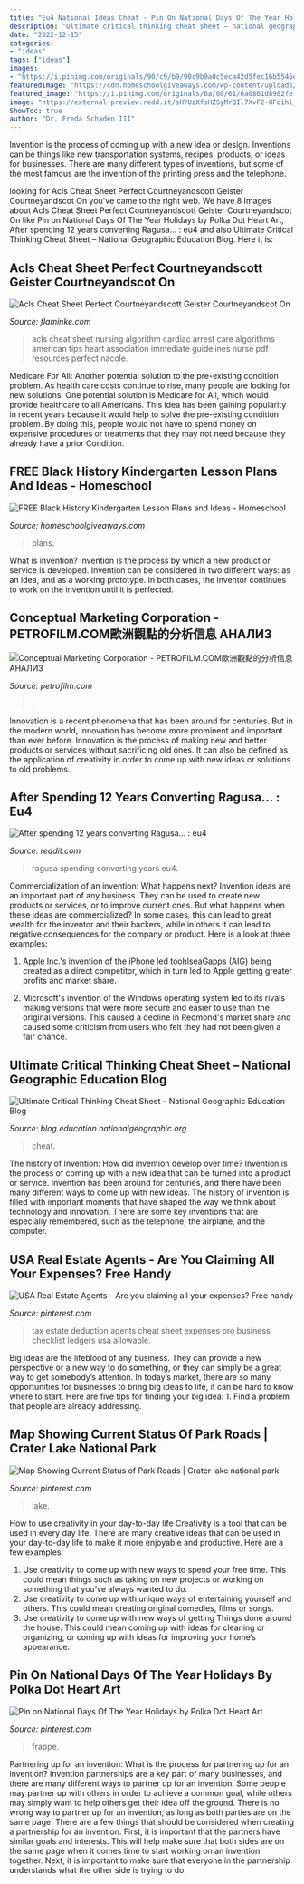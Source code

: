 ```yaml
---
title: "Eu4 National Ideas Cheat - Pin On National Days Of The Year Holidays By Polka Dot Heart Art"
description: "Ultimate critical thinking cheat sheet – national geographic education blog"
date: "2022-12-15"
categories:
- "ideas"
tags: ["ideas"]
images:
- "https://i.pinimg.com/originals/90/c9/b9/90c9b9a0c5eca42d5fec16b5546d3eb5.png"
featuredImage: "https://cdn.homeschoolgiveaways.com/wp-content/uploads/2018/02/black-history-kindergarten-lessons.png"
featured_image: "https://i.pinimg.com/originals/6a/08/61/6a0861d8982fefbb26417d347dca1c22.jpg"
image: "https://external-preview.redd.it/sHYUzXfsHZSyMrQIl7XvF2-8Foihl_9rCj2OGxaUIWc.jpg?auto=webp&amp;s=fbde39df70fd6d9efa0a0c3a597792bb1e95ed68"
ShowToc: true
author: "Dr. Freda Schaden III"
---
```



Invention is the process of coming up with a new idea or design. Inventions can be things like new transportation systems, recipes, products, or ideas for businesses. There are many different types of inventions, but some of the most famous are the invention of the printing press and the telephone.

	

		
looking for Acls Cheat Sheet Perfect Courtneyandscott Geister Courtneyandscot On you've came to the right web. We have 8 Images about Acls Cheat Sheet Perfect Courtneyandscott Geister Courtneyandscot On like Pin on National Days Of The Year Holidays by Polka Dot Heart Art, After spending 12 years converting Ragusa... : eu4 and also Ultimate Critical Thinking Cheat Sheet – National Geographic Education Blog. Here it is:
		
    
## Acls Cheat Sheet Perfect Courtneyandscott Geister Courtneyandscot On

<img loading=lazy src="https://www.flaminke.com/wp-content/uploads/2020/03/acls-cheat-sheet-perfect-courtneyandscott-geister-courtneyandscot-on-pinterest-of-acls-cheat-sheet.jpg" onerror="this.onerror=null;this.src='https://tse1.mm.bing.net/th?id=OIP.9SaDUKsRXX7tJ1H_Wwa44AHaL6&amp;pid=15.1';" alt="Acls Cheat Sheet Perfect Courtneyandscott Geister Courtneyandscot On">

_Source: flaminke.com_

>acls cheat sheet nursing algorithm cardiac arrest care algorithms american tips heart association immediate guidelines nurse pdf resources perfect nacole. 

	

Medicare For All: Another potential solution to the pre-existing condition problem.
As health care costs continue to rise, many people are looking for new solutions. One potential solution is Medicare for All, which would provide healthcare to all Americans. This idea has been gaining popularity in recent years because it would help to solve the pre-existing condition problem. By doing this, people would not have to spend money on expensive procedures or treatments that they may not need because they already have a prior Condition.

    
## FREE Black History Kindergarten Lesson Plans And Ideas - Homeschool

<img loading=lazy src="https://cdn.homeschoolgiveaways.com/wp-content/uploads/2018/02/black-history-kindergarten-lessons.png" onerror="this.onerror=null;this.src='https://tse1.mm.bing.net/th?id=OIP.BEBhIHi0kOrG0YJc2WW9eQHaJ4&amp;pid=15.1';" alt="FREE Black History Kindergarten Lesson Plans and Ideas - Homeschool">

_Source: homeschoolgiveaways.com_

>plans. 

	

What is invention?
Invention is the process by which a new product or service is developed. Invention can be considered in two different ways: as an idea, and as a working prototype. In both cases, the inventor continues to work on the invention until it is perfected.

    
## Conceptual Marketing Corporation - PETROFILM.COM﻿歐洲觀點的分析信息 АНАЛИЗ

<img loading=lazy src="https://petrofilm.com/yahoo_site_admin/assets/images/wewewe.90150714_std.jpg" onerror="this.onerror=null;this.src='https://tse2.mm.bing.net/th?id=OIP.1CYuUPssXL_Nq9tuLJ3CPgHaEr&amp;pid=15.1';" alt="Conceptual Marketing Corporation - PETROFILM.COM﻿歐洲觀點的分析信息 АНАЛИЗ">

_Source: petrofilm.com_

>. 

	

Innovation is a recent phenomena that has been around for centuries. But in the modern world, innovation has become more prominent and important than ever before. Innovation is the process of making new and better products or services without sacrificing old ones. It can also be defined as the application of creativity in order to come up with new ideas or solutions to old problems.

    
## After Spending 12 Years Converting Ragusa... : Eu4

<img loading=lazy src="https://external-preview.redd.it/sHYUzXfsHZSyMrQIl7XvF2-8Foihl_9rCj2OGxaUIWc.jpg?auto=webp&amp;s=fbde39df70fd6d9efa0a0c3a597792bb1e95ed68" onerror="this.onerror=null;this.src='https://tse3.mm.bing.net/th?id=OIP.avx-iA1NCmPYeJcQPJgfAgHaEK&amp;pid=15.1';" alt="After spending 12 years converting Ragusa... : eu4">

_Source: reddit.com_

>ragusa spending converting years eu4. 

	

Commercialization of an invention: What happens next?
Invention ideas are an important part of any business. They can be used to create new products or services, or to improve current ones. But what happens when these ideas are commercialized? In some cases, this can lead to great wealth for the inventor and their backers, while in others it can lead to negative consequences for the company or product. Here is a look at three examples:
1. Apple Inc.'s invention of the iPhone led toohlseaGapps (AIG) being created as a direct competitor, which in turn led to Apple getting greater profits and market share.

2. Microsoft's invention of the Windows operating system led to its rivals making versions that were more secure and easier to use than the original versions. This caused a decline in Redmond's market share and caused some criticism from users who felt they had not been given a fair chance.

    
## Ultimate Critical Thinking Cheat Sheet – National Geographic Education Blog

<img loading=lazy src="https://blog.education.nationalgeographic.org/wp-content/uploads/2017/01/ultimate-critical-thinking-worksheet.jpg" onerror="this.onerror=null;this.src='https://tse2.mm.bing.net/th?id=OIP.hKbmalv4-cCgIYcUTUBslwHaKS&amp;pid=15.1';" alt="Ultimate Critical Thinking Cheat Sheet – National Geographic Education Blog">

_Source: blog.education.nationalgeographic.org_

>cheat. 

	

The history of Invention: How did invention develop over time?
Invention is the process of coming up with a new idea that can be turned into a product or service. Invention has been around for centuries, and there have been many different ways to come up with new ideas. The history of invention is filled with important moments that have shaped the way we think about technology and innovation. There are some key inventions that are especially remembered, such as the telephone, the airplane, and the computer.

    
## USA Real Estate Agents - Are You Claiming All Your Expenses? Free Handy

<img loading=lazy src="https://i.pinimg.com/originals/6a/08/61/6a0861d8982fefbb26417d347dca1c22.jpg" onerror="this.onerror=null;this.src='https://tse1.mm.bing.net/th?id=OIP.dI-nTzRqraSrUrISTVoL-wHaJl&amp;pid=15.1';" alt="USA Real Estate Agents - Are you claiming all your expenses? Free handy">

_Source: pinterest.com_

>tax estate deduction agents cheat sheet expenses pro business checklist ledgers usa allowable. 

	

Big ideas are the lifeblood of any business. They can provide a new perspective or a new way to do something, or they can simply be a great way to get somebody’s attention. In today’s market, there are so many opportunities for businesses to bring big ideas to life, it can be hard to know where to start. Here are five tips for finding your big idea: 1. Find a problem that people are already addressing.

    
## Map Showing Current Status Of Park Roads | Crater Lake National Park

<img loading=lazy src="https://i.pinimg.com/736x/8c/29/41/8c2941735c84db51ddca25762349f42c.jpg" onerror="this.onerror=null;this.src='https://tse4.mm.bing.net/th?id=OIP.JM6FbEVeMUyb-cLVEIMQYgHaHd&amp;pid=15.1';" alt="Map Showing Current Status of Park Roads | Crater lake national park">

_Source: pinterest.com_

>lake. 

	

How to use creativity in your day-to-day life
Creativity is a tool that can be used in every day life. There are many creative ideas that can be used in your day-to-day life to make it more enjoyable and productive. Here are a few examples: 
1. Use creativity to come up with new ways to spend your free time. This could mean things such as taking on new projects or working on something that you’ve always wanted to do. 
2. Use creativity to come up with unique ways of entertaining yourself and others. This could mean creating original comedies, films or songs. 
3. Use creativity to come up with new ways of getting Things done around the house. This could mean coming up with ideas for cleaning or organizing, or coming up with ideas for improving your home’s appearance.

    
## Pin On National Days Of The Year Holidays By Polka Dot Heart Art

<img loading=lazy src="https://i.pinimg.com/originals/90/c9/b9/90c9b9a0c5eca42d5fec16b5546d3eb5.png" onerror="this.onerror=null;this.src='https://tse1.mm.bing.net/th?id=OIP.bmk4d4XrbnFlKAGzpZgulgHaHa&amp;pid=15.1';" alt="Pin on National Days Of The Year Holidays by Polka Dot Heart Art">

_Source: pinterest.com_

>frappe. 

	

Partnering up for an invention: What is the process for partnering up for an invention?
Invention partnerships are a key part of many businesses, and there are many different ways to partner up for an invention. Some people may partner up with others in order to achieve a common goal, while others may simply want to help others get their idea off the ground. There is no wrong way to partner up for an invention, as long as both parties are on the same page.
There are a few things that should be considered when creating a partnership for an invention. First, it is important that the partners have similar goals and interests. This will help make sure that both sides are on the same page when it comes time to start working on an invention together. Next, it is important to make sure that everyone in the partnership understands what the other side is trying to do.

